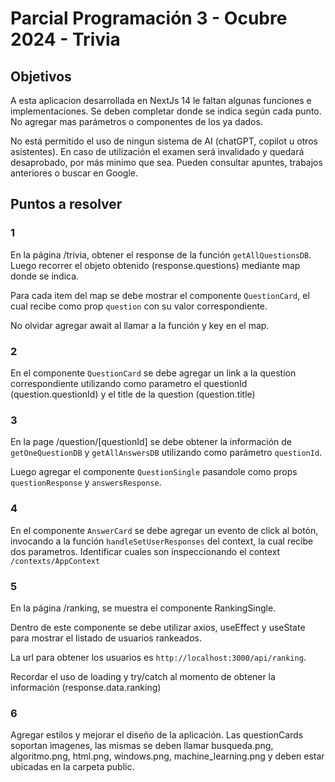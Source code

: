 # Parcial Programación 3 - Ocubre 2024 - Trivia

## Objetivos

A esta aplicacion desarrollada en NextJs 14 le faltan algunas funciones e implementaciones. Se deben completar donde se indica según cada punto. No agregar mas parámetros o componentes de los ya dados.

No está permitido el uso de ningun sistema de AI (chatGPT, copilot u otros asistentes). En caso de utilización el examen será invalidado y quedará desaprobado, por más minimo que sea. Pueden consultar apuntes, trabajos anteriores o buscar en Google.

## Puntos a resolver

### 1
En la página /trivia, obtener el response de la función `` getAllQuestionsDB ``. Luego recorrer el objeto obtenido (response.questions) mediante map donde se indica.

Para cada item del map se debe mostrar el componente ``QuestionCard``, el cual recibe como prop ``question`` con su valor correspondiente.

No olvidar agregar await al llamar a la función y key en el map.

### 2

En el componente ``QuestionCard`` se debe agregar un link a la question correspondiente utilizando como parametro el questionId (question.questionId) y el title de la question (question.title)

### 3 

En la page /question/[questionId] se debe obtener la información de ``getOneQuestionDB`` y ``getAllAnswersDB`` utilizando como parámetro ``questionId``.

Luego agregar el componente ``QuestionSingle`` pasandole como props ``questionResponse`` y ``answersResponse``.

### 4 

En el componente ``AnswerCard`` se debe agregar un evento de click al botón, invocando a la función ``handleSetUserResponses`` del context, la cual recibe dos parametros. Identificar cuales son inspeccionando el context ``/contexts/AppContext``


### 5
En la página /ranking, se muestra el componente RankingSingle.

Dentro de este componente se debe utilizar axios, useEffect y useState para mostrar el listado de usuarios rankeados.

La url para obtener los usuarios es ``http://localhost:3000/api/ranking``.

Recordar el uso de loading y try/catch al momento de obtener la información (response.data.ranking)

### 6
Agregar estilos y mejorar el diseño de la aplicación. Las questionCards soportan imagenes, las mismas se deben llamar busqueda.png, algoritmo.png, html.png, windows.png, machine_learning.png y deben estar ubicadas en la carpeta public.